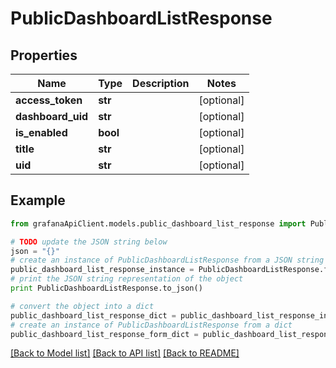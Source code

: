 # PublicDashboardListResponse


## Properties
Name | Type | Description | Notes
------------ | ------------- | ------------- | -------------
**access_token** | **str** |  | [optional] 
**dashboard_uid** | **str** |  | [optional] 
**is_enabled** | **bool** |  | [optional] 
**title** | **str** |  | [optional] 
**uid** | **str** |  | [optional] 

## Example

```python
from grafanaApiClient.models.public_dashboard_list_response import PublicDashboardListResponse

# TODO update the JSON string below
json = "{}"
# create an instance of PublicDashboardListResponse from a JSON string
public_dashboard_list_response_instance = PublicDashboardListResponse.from_json(json)
# print the JSON string representation of the object
print PublicDashboardListResponse.to_json()

# convert the object into a dict
public_dashboard_list_response_dict = public_dashboard_list_response_instance.to_dict()
# create an instance of PublicDashboardListResponse from a dict
public_dashboard_list_response_form_dict = public_dashboard_list_response.from_dict(public_dashboard_list_response_dict)
```
[[Back to Model list]](../README.md#documentation-for-models) [[Back to API list]](../README.md#documentation-for-api-endpoints) [[Back to README]](../README.md)


